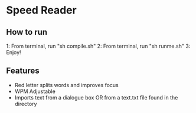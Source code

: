 # Speed Reader

## How to run
1: From terminal, run "sh compile.sh"
2: From terminal, run "sh runme.sh"
3: Enjoy!

## Features
* Red letter splits words and improves focus
* WPM Adjustable
* Imports text from a dialogue box OR from a text.txt file found in the directory
